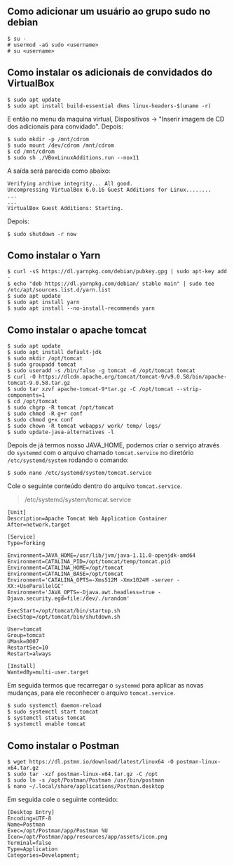 ## Como adicionar um usuário ao grupo sudo no debian
```
$ su -
# usermod -aG sudo <username>
# su <username>
```

## Como instalar os adicionais de convidados do VirtualBox
```
$ sudo apt update
$ sudo apt install build-essential dkms linux-headers-$(uname -r)
```
E então no menu da maquina virtual, Dispositivos -> "Inserir imagem de CD dos adicionais para convidado". Depois:
```
$ sudo mkdir -p /mnt/cdrom
$ sudo mount /dev/cdrom /mnt/cdrom
$ cd /mnt/cdrom
$ sudo sh ./VBoxLinuxAdditions.run --nox11
```
A saída será parecida como abaixo:
```
Verifying archive integrity... All good.
Uncompressing VirtualBox 6.0.16 Guest Additions for Linux........
...
...
VirtualBox Guest Additions: Starting.
```
Depois:
```
$ sudo shutdown -r now
```
## Como instalar o Yarn
```
$ curl -sS https://dl.yarnpkg.com/debian/pubkey.gpg | sudo apt-key add -
$ echo "deb https://dl.yarnpkg.com/debian/ stable main" | sudo tee /etc/apt/sources.list.d/yarn.list
$ sudo apt update
$ sudo apt install yarn
$ sudo apt install --no-install-recommends yarn
```

## Como instalar o apache tomcat
```
$ sudo apt update
$ sudo apt install default-jdk
$ sudo mkdir /opt/tomcat
$ sudo groupadd tomcat
$ sudo useradd -s /bin/false -g tomcat -d /opt/tomcat tomcat
$ curl -O https://dlcdn.apache.org/tomcat/tomcat-9/v9.0.58/bin/apache-tomcat-9.0.58.tar.gz
$ sudo tar xzvf apache-tomcat-9*tar.gz -C /opt/tomcat --strip-components=1
$ cd /opt/tomcat
$ sudo chgrp -R tomcat /opt/tomcat
$ sudo chmod -R g+r conf
$ sudo chmod g+x conf
$ sudo chown -R tomcat webapps/ work/ temp/ logs/
$ sudo update-java-alternatives -l
```
Depois de já termos nosso JAVA_HOME, podemos criar o serviço através do ```systemmd``` com o arquivo chamado ```tomcat.service``` no diretório ```/etc/systemd/system``` rodando o comando:
```
$ sudo nano /etc/systemd/system/tomcat.service
```
Cole o seguinte conteúdo dentro do arquivo ```tomcat.service```.
> /etc/systemd/system/tomcat.service
```
[Unit]
Description=Apache Tomcat Web Application Container
After=network.target

[Service]
Type=forking

Environment=JAVA_HOME=/usr/lib/jvm/java-1.11.0-openjdk-amd64
Environment=CATALINA_PID=/opt/tomcat/temp/tomcat.pid
Environment=CATALINA_HOME=/opt/tomcat
Environment=CATALINA_BASE=/opt/tomcat
Environment='CATALINA_OPTS=-Xms512M -Xmx1024M -server -XX:+UseParallelGC'
Environment='JAVA_OPTS=-Djava.awt.headless=true -Djava.security.egd=file:/dev/./urandom'

ExecStart=/opt/tomcat/bin/startup.sh
ExecStop=/opt/tomcat/bin/shutdown.sh

User=tomcat
Group=tomcat
UMask=0007
RestartSec=10
Restart=always

[Install]
WantedBy=multi-user.target
```
Em seguida termos que recarregar o ```systemmd``` para aplicar as novas mudanças, para ele reconhecer o arquivo ```tomcat.service```.
```
$ sudo systemctl daemon-reload
$ sudo systemctl start tomcat
$ systemctl status tomcat
$ systemctl enable tomcat
```

## Como instalar o Postman
```
$ wget https://dl.pstmn.io/download/latest/linux64 -O postman-linux-x64.tar.gz
$ sudo tar -xzf postman-linux-x64.tar.gz -C /opt
$ sudo ln -s /opt/Postman/Postman /usr/bin/postman
$ nano ~/.local/share/applications/Postman.desktop
```
Em seguida cole o seguinte conteúdo:
```
[Desktop Entry]
Encoding=UTF-8
Name=Postman
Exec=/opt/Postman/app/Postman %U
Icon=/opt/Postman/app/resources/app/assets/icon.png
Terminal=false
Type=Application
Categories=Development;
```